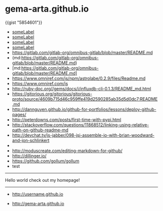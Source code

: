 <script src="https://gist.github.com/jonschlinkert/5854601.js"></script>
# gema-arta.github.io
{{gist "5854601"}}

- [someLabel](username/repoName/somePathTo/myExampleCode)
- [someLabel](username/)
- [someLabel]()
- [someLabel](/)
- https://gitlab.com/gitlab-org/omnibus-gitlab/blob/master/README.md
- (md:https://gitlab.com/gitlab-org/omnibus-gitlab/blob/master/README.md)
- [md:https://gitlab.com/gitlab-org/omnibus-gitlab/blob/master/README.md]
- https://www.omniref.com/js/npm/astrolabe/0.2.9/files/Readme.md
- https://www.omniref.com/js
- http://ruby-doc.org//gems/docs/i/influxdb-cli-0.1.3/README_md.html
- https://gitorious.org/gitorious/gitorious-proto/source/4609b715d46c959ffe419d2590285ab35d5d0dc7:README.md
- http://dannguyen.github.io/github-for-portfolios/lessons/deploy-github-pages/
- http://peterdowns.com/posts/first-time-with-pypi.html
- http://stackoverflow.com/questions/11868512/linking-using-relative-path-on-github-readme-md
- http://devchat.tv/js-jabber/098-jsj-assemble-io-with-brian-woodward-and-jon-schlinkert
- [@thomasfuchs]:http://twitter.com/thomasfuchs
- http://moduscreate.com/editing-markdown-for-github/
- http://dillinger.io/
- https://github.com/gollum/gollum
- test


______________________________________________________________

Hello world check out my homepage!

----------------------------
- http://username.github.io

- http://gema-arta.github.io
